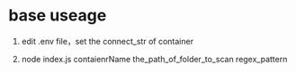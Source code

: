 # base useage 

1. edit .env file，set the connect_str of container

2. node index.js contaienrName the_path_of_folder_to_scan regex_pattern
